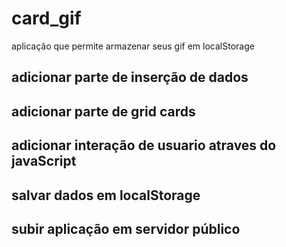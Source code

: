 # card_gif
aplicação que permite armazenar seus gif  em localStorage 


## adicionar parte de inserção de dados
## adicionar parte de grid cards
## adicionar interação de usuario atraves do javaScript
## salvar dados em localStorage
## subir aplicação em servidor público
